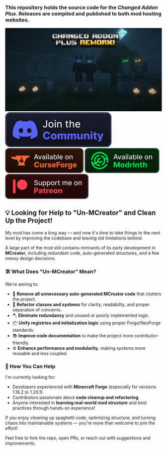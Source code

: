 ### This repository holds the source code for the *Changed Addon Plus*. Releases are compiled and published to both mod hosting websites.
![Changed Addon Preview](https://raw.githubusercontent.com/Foxyas/check-mods-update/refs/heads/main/Changed%20addon%20images/BackGroundGitHub%20Changed%20Addon%20Rework.png)
[![Discord](https://raw.githubusercontent.com/Y1rd/Y1rd/main/discord-custom_vector.svg)](https://discord.gg/avp7tbaZc4)
[![CurseForge](https://raw.githubusercontent.com/intergrav/devins-badges/1aec26abb75544baec37249f42008b2fcc0e731f/assets/cozy/available/curseforge_vector.svg)](https://www.curseforge.com/minecraft/mc-mods/changed-addon-plus)
[![Modrinth](https://raw.githubusercontent.com/intergrav/devins-badges/1aec26abb75544baec37249f42008b2fcc0e731f/assets/cozy/available/modrinth_vector.svg)](https://modrinth.com/mod/changed-addon-plus)
[![Patreon](https://raw.githubusercontent.com/intergrav/devins-badges/1aec26abb75544baec37249f42008b2fcc0e731f/assets/cozy/donate/patreon-singular_vector.svg)](https://www.patreon.com/Changedaddonplus)



## 💡 Looking for Help to "Un-MCreator" and Clean Up the Project!

My mod has come a long way — and now it's time to take things to the next level by improving the codebase and leaving old limitations behind.

A large part of the mod still contains remnants of its early development in **MCreator**, including redundant code, auto-generated structures, and a few messy design decisions.

### 🛠️ What Does "Un-MCreator" Mean?

We're aiming to:

- 🧹 **Remove all unnecessary auto-generated MCreator code** that clutters the project.
- 🧠 **Refactor classes and systems** for clarity, readability, and proper separation of concerns.
- 🪓 **Eliminate redundancy** and unused or poorly implemented logic.
- 📦 **Unify registries and initialization logic** using proper Forge/NeoForge standards.
- 📚 **Improve code documentation** to make the project more contributor-friendly.
- ⚙️ **Enhance performance and modularity**, making systems more reusable and less coupled.

### 🤝 How You Can Help

I'm currently looking for:

- Developers experienced with **Minecraft Forge** (especially for versions 1.18.2 to 1.20.1).
- Contributors passionate about **code cleanup and refactoring**.
- Anyone interested in **learning real-world mod structure** and best practices through hands-on experience!

If you enjoy cleaning up spaghetti code, optimizing structure, and turning chaos into maintainable systems — you're more than welcome to join the effort!

Feel free to fork the repo, open PRs, or reach out with suggestions and improvements.

